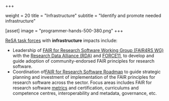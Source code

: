  +++

weight = 20
title = "Infrastructure"
subtitle = "Identify and promote needed infrastructure"

[asset]
image = "programmer-hands-500-380.png"
+++

[ReSA task forces](https://www.researchsoft.org/taskforces/) with **infrastructure** impacts include:

* Leadership of [FAIR for Research Software Working Group (FAIR4RS WG)](https://www.rd-alliance.org/groups/fair-4-research-software-fair4rs-wg) with the [Research Data Alliance (RDA)](https://www.rd-alliance.org/) and [FORCE11](https://www.force11.org/), to develop and guide adoption of community-endorsed FAIR principles for research software.
* Coordination of[FAIR for Research Software Roadmap](https://www.researchsoft.org/taskforces/) to guide strategic planning and investment of implementation of the FAIR principles for research software across the sector. Focus areas includes FAIR for research software [metrics](https://docs.google.com/document/d/1BpzecVx4ZvSNfHD-UHhofZVdA6qiP_ENrmozmiq9zY4/edit) and certification, curriculums and competence centres, interoperability and metadata, governance, etc.
